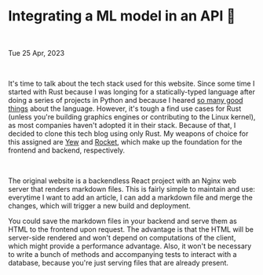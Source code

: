 # Integrating a ML model in an API 🔀

&nbsp;

Tue 25 Apr, 2023

&nbsp;


It's time to talk about the tech stack used for this website. Since some time I started with Rust because I was longing for a statically-typed language after doing a series of projects in Python and because I heared [so many good things](https://survey.stackoverflow.co/2022/#overview) about the language. However, it's tough a find use cases for Rust (unless you're building graphics engines or contributing to the Linux kernel), as most companies haven't adopted it in their stack. Because of that, I decided to clone this tech blog using only Rust. My weapons of choice for this assigned are [Yew](https://yew.rs/) and [Rocket](https://rocket.rs/), which make up the foundation for the frontend and backend, respectively. 

&nbsp;

The original website is a backendless React project with an Nginx web server that renders markdown files. This is fairly simple to maintain and use: everytime I want to add an article, I can add a markdown file and merge the changes, which will trigger a new build and deployment. 

You could save the markdown files in your backend and serve them as HTML to the frontend upon request. The advantage is that the HTML will be server-side rendered and won't depend on computations of the client, which might provide a performance advantage. Also, it won't be necessary to write a bunch of methods and accompanying tests to interact with a database, because you're just serving files that are already present.
